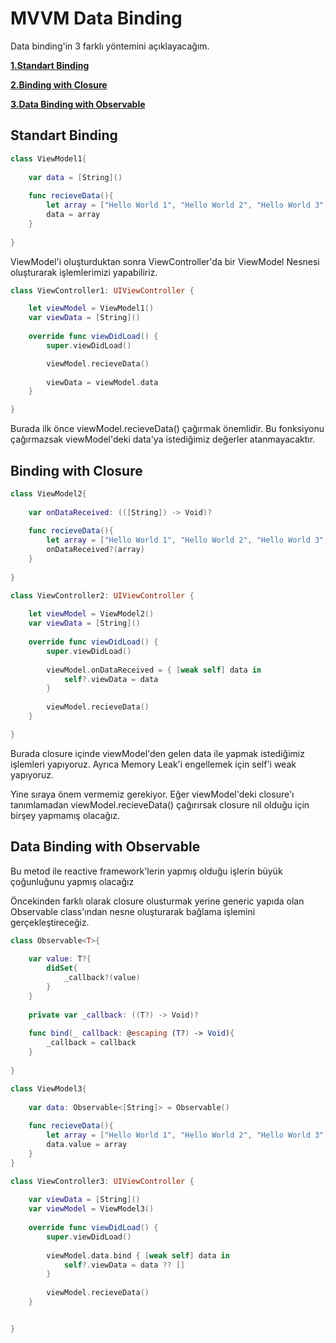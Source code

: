 
# MVVM Data Binding

Data binding'in  3 farklı yöntemini açıklayacağım.

 [**1.Standart Binding**](https://github.com/MuhsinCanY/Tutorials-in-Swift/tree/main/Tutorials-in-Swift/MVVMDataBinding#standart-binding)
 
 [**2.Binding with Closure**](https://github.com/MuhsinCanY/Tutorials-in-Swift/tree/main/Tutorials-in-Swift/MVVMDataBinding#binding-with-closure)
 
 [**3.Data Binding with Observable**](https://github.com/MuhsinCanY/Tutorials-in-Swift/tree/main/Tutorials-in-Swift/MVVMDataBinding#binding-with-closure)


## Standart Binding

```swift
class ViewModel1{
    
    var data = [String]()
    
    func recieveData(){
        let array = ["Hello World 1", "Hello World 2", "Hello World 3", "Hello World 4", "Hello World 5",]
        data = array
    }
    
}
```

ViewModel'i oluşturduktan sonra ViewController'da bir ViewModel Nesnesi oluşturarak işlemlerimizi yapabiliriz.


```swift
class ViewController1: UIViewController {

    let viewModel = ViewModel1()
    var viewData = [String]()
    
    override func viewDidLoad() {
        super.viewDidLoad()

        viewModel.recieveData()
        
        viewData = viewModel.data
    }

}
```

Burada ilk önce viewModel.recieveData() çağırmak önemlidir. Bu fonksiyonu çağırmazsak viewModel'deki data'ya istediğimiz değerler atanmayacaktır.
## Binding with Closure

```swift
class ViewModel2{
    
    var onDataReceived: (([String]) -> Void)?
    
    func recieveData(){
        let array = ["Hello World 1", "Hello World 2", "Hello World 3", "Hello World 4", "Hello World 5",]
        onDataReceived?(array)
    }
    
}
```

```swift
class ViewController2: UIViewController {
    
    let viewModel = ViewModel2()
    var viewData = [String]()
    
    override func viewDidLoad() {
        super.viewDidLoad()
        
        viewModel.onDataReceived = { [weak self] data in
            self?.viewData = data
        }
        
        viewModel.recieveData()
    }

}
```

Burada closure içinde viewModel'den gelen data ile yapmak istediğimiz işlemleri yapıyoruz.
Ayrıca Memory Leak'i engellemek için self'i weak yapıyoruz.

Yine sıraya önem vermemiz gerekiyor. Eğer viewModel'deki closure'ı tanımlamadan viewModel.recieveData() çağırırsak closure nil olduğu için birşey yapmamış olacağız.
## Data Binding with Observable

Bu metod ile reactive framework'lerin yapmış olduğu işlerin büyük çoğunluğunu yapmış olacağız

Öncekinden farklı olarak closure olusturmak yerine generic yapıda olan Observable class'ından nesne oluşturarak bağlama işlemini gerçekleştireceğiz.

```swift
class Observable<T>{
    
    var value: T?{
        didSet{
            _callback?(value)
        }
    }
    
    private var _callback: ((T?) -> Void)?
    
    func bind(_ callback: @escaping (T?) -> Void){
        _callback = callback
    }
    
}
```

```swift
class ViewModel3{
    
    var data: Observable<[String]> = Observable()
    
    func recieveData(){
        let array = ["Hello World 1", "Hello World 2", "Hello World 3", "Hello World 4", "Hello World 5",]
        data.value = array
    }
}
```

```swift
class ViewController3: UIViewController {
    
    var viewData = [String]()
    var viewModel = ViewModel3()
    
    override func viewDidLoad() {
        super.viewDidLoad()
        
        viewModel.data.bind { [weak self] data in
            self?.viewData = data ?? []
        }
        
        viewModel.recieveData()
    }


}
```
